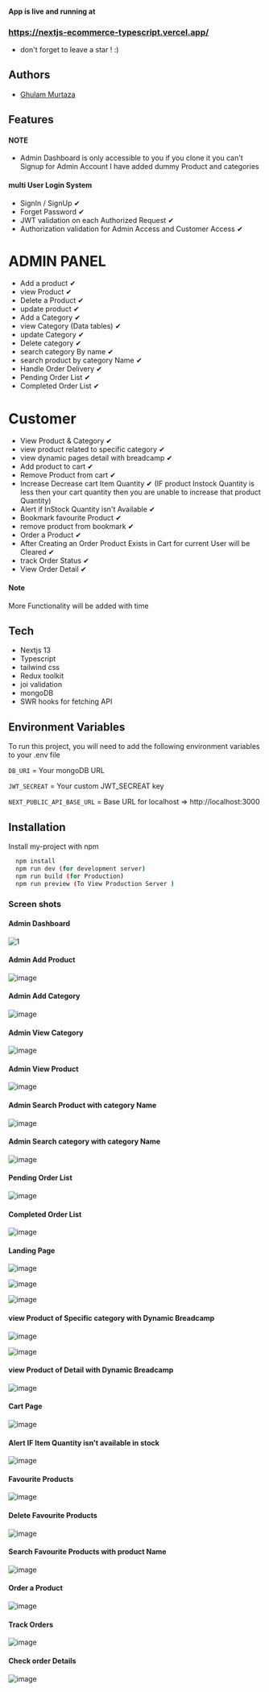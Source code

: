 #### App is live and running at

### https://nextjs-ecommerce-typescript.vercel.app/

- don't forget to leave a star ! :)

## Authors

- [Ghulam Murtaza](https://www.github.com/murtazaghulam99)

## Features

#### NOTE

- Admin Dashboard is only accessible to you if you clone it you can't Signup for Admin Account I have added dummy Product and categories

#### multi User Login System

- SignIn / SignUp ✔
- Forget Password ✔
- JWT validation on each Authorized Request ✔
- Authorization validation for Admin Access and Customer Access ✔

# ADMIN PANEL

- Add a product ✔
- view Product ✔
- Delete a Product ✔
- update product ✔
- Add a Category ✔
- view Category (Data tables) ✔
- update Category ✔
- Delete category ✔
- search category By name ✔
- search product by category Name ✔
- Handle Order Delivery ✔
- Pending Order List ✔
- Completed Order List ✔

# Customer

- View Product & Category ✔
- view product related to specific category ✔
- view dynamic pages detail with breadcamp ✔
- Add product to cart ✔
- Remove Product from cart ✔
- Increase Decrease cart Item Quantity ✔ (IF product Instock Quantity is less then your cart quantity then you are unable to increase that product Quantity)
- Alert if InStock Quantity isn't Available ✔
- Bookmark favourite Product ✔
- remove product from bookmark ✔
- Order a Product ✔
- After Creating an Order Product Exists in Cart for current User will be Cleared ✔
- track Order Status ✔
- View Order Detail ✔

#### Note

More Functionality will be added with time

## Tech

- Nextjs 13
- Typescript
- tailwind css
- Redux toolkit
- joi validation
- mongoDB
- SWR hooks for fetching API

## Environment Variables

To run this project, you will need to add the following environment variables to your .env file

`DB_URI` = Your mongoDB URL

`JWT_SECREAT` = Your custom JWT_SECREAT key

`NEXT_PUBLIC_API_BASE_URL` = Base URL for localhost => http://localhost:3000

## Installation

Install my-project with npm

```bash
  npm install
  npm run dev (for development server)
  npm run build (for Production)
  npm run preview (To View Production Server )
```

### Screen shots

#### Admin Dashboard

![1](https://user-images.githubusercontent.com/90745903/236361005-89f40e51-3aff-4e66-8aa2-941138a15316.png)

#### Admin Add Product

![image](https://github.com/murtazaghulam99/nextjs-ecommerce/assets/90745903/8c2129fa-bbc4-4d03-b249-a9e4a26ba769)

#### Admin Add Category

![image](https://user-images.githubusercontent.com/90745903/236360988-8b7e6307-5365-4486-8404-b8ddaf1ab486.png)

#### Admin View Category

![image](https://github.com/murtazaghulam99/nextjs-ecommerce/assets/90745903/79d3384f-0aed-4ca0-9bb6-c74a42042cfa)

#### Admin View Product

![image](https://github.com/murtazaghulam99/nextjs-ecommerce/assets/90745903/f0a85e4a-891e-4c1f-86fe-206dedb6034c)

#### Admin Search Product with category Name

![image](https://github.com/murtazaghulam99/nextjs-ecommerce/assets/90745903/76f09c2a-4c16-4784-afa0-5f424a42430f)

#### Admin Search category with category Name

![image](https://github.com/murtazaghulam99/nextjs-ecommerce/assets/90745903/600bb84b-9401-48e9-90b8-44891f794b81)

#### Pending Order List

![image](https://github.com/murtazaghulam99/nextjs-ecommerce/assets/90745903/66f07720-dc2f-4a05-98fc-d9c422665dc9)

#### Completed Order List

![image](https://github.com/murtazaghulam99/nextjs-ecommerce/assets/90745903/278e33ae-b7bb-4cf2-8ed3-18e06d1f368c)

#### Landing Page

![image](https://github.com/murtazaghulam99/nextjs-ecommerce/assets/90745903/a4a21833-3f42-479f-99b8-1dba1b459f1b)

![image](https://github.com/murtazaghulam99/nextjs-ecommerce/assets/90745903/bb8141aa-9ded-4a77-a653-c86733bd7871)

![image](https://github.com/murtazaghulam99/nextjs-ecommerce/assets/90745903/9970dabd-eb75-4c6b-8349-d55897a5f9c4)

#### view Product of Specific category with Dynamic Breadcamp

![image](https://github.com/murtazaghulam99/nextjs-ecommerce/assets/90745903/7babf0cb-2b67-439d-9859-61f21d2ce453)

![image](https://github.com/murtazaghulam99/nextjs-ecommerce/assets/90745903/df41987a-d2e3-4681-b814-41d1986de7af)

#### view Product of Detail with Dynamic Breadcamp

![image](https://github.com/murtazaghulam99/nextjs-ecommerce/assets/90745903/9eda3f30-3a12-4401-952d-3a694b097e77)

#### Cart Page

![image](https://github.com/murtazaghulam99/nextjs-ecommerce/assets/90745903/23b08511-0e6e-41c1-8b9d-7f72b5b65952)

#### Alert IF Item Quantity isn't available in stock

![image](https://github.com/murtazaghulam99/nextjs-ecommerce/assets/90745903/3a129a57-2df3-440a-9b1c-5c43348027f5)

#### Favourite Products

![image](https://github.com/murtazaghulam99/nextjs-ecommerce/assets/90745903/a2debeef-585c-4bc5-bd39-4c6680deee7d)

#### Delete Favourite Products

![image](https://github.com/murtazaghulam99/nextjs-ecommerce/assets/90745903/092ce378-7db0-4119-8130-65f5330cd689)

#### Search Favourite Products with product Name

![image](https://github.com/murtazaghulam99/nextjs-ecommerce/assets/90745903/39e4d3f6-425c-444f-b316-5b2a2b587434)

#### Order a Product

![image](https://github.com/murtazaghulam99/nextjs-ecommerce/assets/90745903/a958670a-8d89-411c-af41-901d933920d7)

#### Track Orders

![image](https://github.com/murtazaghulam99/nextjs-ecommerce/assets/90745903/8501280b-dbf8-4fdc-abf3-5afb003ac251)

#### Check order Details

![image](https://github.com/murtazaghulam99/nextjs-ecommerce/assets/90745903/139f02be-806f-4d8c-8cba-51948682277a)
